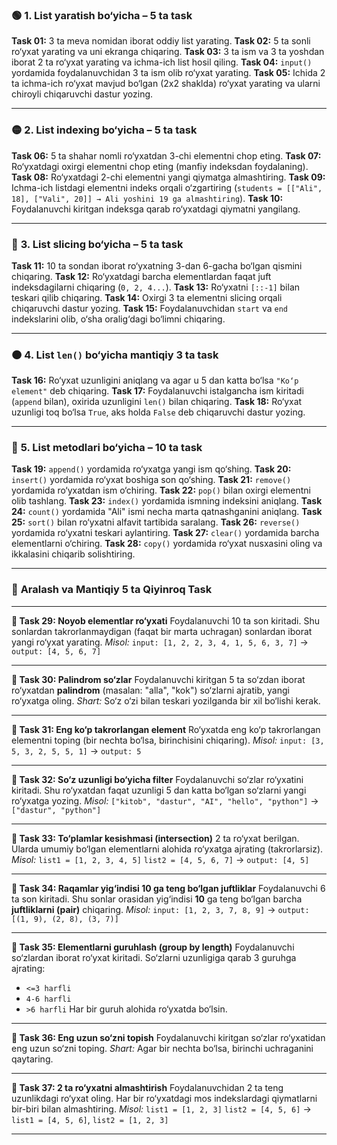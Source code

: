 ### 🟢 **1. List yaratish bo‘yicha – 5 ta task**

**Task 01:** 3 ta meva nomidan iborat oddiy list yarating.
**Task 02:** 5 ta sonli ro‘yxat yarating va uni ekranga chiqaring.
**Task 03:** 3 ta ism va 3 ta yoshdan iborat 2 ta ro‘yxat yarating va ichma-ich list hosil qiling.
**Task 04:** `input()` yordamida foydalanuvchidan 3 ta ism olib ro‘yxat yarating.
**Task 05:** Ichida 2 ta ichma-ich ro‘yxat mavjud bo‘lgan (2x2 shaklda) ro‘yxat yarating va ularni chiroyli chiqaruvchi dastur yozing.

---

### 🟡 **2. List indexing bo‘yicha – 5 ta task**

**Task 06:** 5 ta shahar nomli ro‘yxatdan 3-chi elementni chop eting.
**Task 07:** Ro‘yxatdagi oxirgi elementni chop eting (manfiy indeksdan foydalaning).
**Task 08:** Ro‘yxatdagi 2-chi elementni yangi qiymatga almashtiring.
**Task 09:** Ichma-ich listdagi elementni indeks orqali o‘zgartiring (`students = [["Ali", 18], ["Vali", 20]] → Ali yoshini 19 ga almashtiring`).
**Task 10:** Foydalanuvchi kiritgan indeksga qarab ro‘yxatdagi qiymatni yangilang.

---

### 🔵 **3. List slicing bo‘yicha – 5 ta task**

**Task 11:** 10 ta sondan iborat ro‘yxatning 3-dan 6-gacha bo‘lgan qismini chiqaring.
**Task 12:** Ro‘yxatdagi barcha elementlardan faqat juft indeksdagilarni chiqaring (`0, 2, 4...`).
**Task 13:** Ro‘yxatni `[::-1]` bilan teskari qilib chiqaring.
**Task 14:** Oxirgi 3 ta elementni slicing orqali chiqaruvchi dastur yozing.
**Task 15:** Foydalanuvchidan `start` va `end` indekslarini olib, o‘sha oralig‘dagi bo‘limni chiqaring.

---

### 🟠 **4. List `len()` bo‘yicha mantiqiy 3 ta task**

**Task 16:** Ro‘yxat uzunligini aniqlang va agar u 5 dan katta bo‘lsa `"Ko‘p element"` deb chiqaring.
**Task 17:** Foydalanuvchi istalgancha ism kiritadi (`append` bilan), oxirida uzunligini `len()` bilan chiqaring.
**Task 18:** Ro‘yxat uzunligi toq bo‘lsa `True`, aks holda `False` deb chiqaruvchi dastur yozing.

---

### 🔴 **5. List metodlari bo‘yicha – 10 ta task**

**Task 19:** `append()` yordamida ro‘yxatga yangi ism qo‘shing.
**Task 20:** `insert()` yordamida ro‘yxat boshiga son qo‘shing.
**Task 21:** `remove()` yordamida ro‘yxatdan ism o‘chiring.
**Task 22:** `pop()` bilan oxirgi elementni olib tashlang.
**Task 23:** `index()` yordamida ismning indeksini aniqlang.
**Task 24:** `count()` yordamida "Ali" ismi necha marta qatnashganini aniqlang.
**Task 25:** `sort()` bilan ro‘yxatni alfavit tartibida saralang.
**Task 26:** `reverse()` yordamida ro‘yxatni teskari aylantiring.
**Task 27:** `clear()` yordamida barcha elementlarni o‘chiring.
**Task 28:** `copy()` yordamida ro‘yxat nusxasini oling va ikkalasini chiqarib solishtiring.

---

### 🧠 **Aralash va Mantiqiy 5 ta Qiyinroq Task**

---

**🔷 Task 29: Noyob elementlar ro‘yxati**
Foydalanuvchi 10 ta son kiritadi. Shu sonlardan takrorlanmaydigan (faqat bir marta uchragan) sonlardan iborat yangi ro‘yxat yarating.
*Misol:* `input: [1, 2, 2, 3, 4, 1, 5, 6, 3, 7]` → `output: [4, 5, 6, 7]`

---

**🔷 Task 30: Palindrom so‘zlar**
Foydalanuvchi kiritgan 5 ta so‘zdan iborat ro‘yxatdan **palindrom** (masalan: "alla", "kok") so‘zlarni ajratib, yangi ro‘yxatga oling.
*Shart:* So‘z o‘zi bilan teskari yozilganda bir xil bo‘lishi kerak.

---

**🔷 Task 31: Eng ko‘p takrorlangan element**
Ro‘yxatda eng ko‘p takrorlangan elementni toping (bir nechta bo‘lsa, birinchisini chiqaring).
*Misol:* `input: [3, 5, 3, 2, 5, 5, 1]` → `output: 5`

---

**🔷 Task 32: So‘z uzunligi bo‘yicha filter**
Foydalanuvchi so‘zlar ro‘yxatini kiritadi. Shu ro‘yxatdan faqat uzunligi 5 dan katta bo‘lgan so‘zlarni yangi ro‘yxatga yozing.
*Misol:* `["kitob", "dastur", "AI", "hello", "python"]` → `["dastur", "python"]`

---

**🔷 Task 33: To‘plamlar kesishmasi (intersection)**
2 ta ro‘yxat berilgan. Ularda umumiy bo‘lgan elementlarni alohida ro‘yxatga ajrating (takrorlarsiz).
*Misol:*
`list1 = [1, 2, 3, 4, 5]`
`list2 = [4, 5, 6, 7]`
→ `output: [4, 5]`

---

**🔷 Task 34: Raqamlar yig‘indisi 10 ga teng bo‘lgan juftliklar**
Foydalanuvchi 6 ta son kiritadi. Shu sonlar orasidan yig‘indisi **10** ga teng bo‘lgan barcha **juftliklarni (pair)** chiqaring.
*Misol:* `input: [1, 2, 3, 7, 8, 9]` → `output: [(1, 9), (2, 8), (3, 7)]`

---

**🔷 Task 35: Elementlarni guruhlash (group by length)**
Foydalanuvchi so‘zlardan iborat ro‘yxat kiritadi. So‘zlarni uzunligiga qarab 3 guruhga ajrating:

* `<=3 harfli`
* `4-6 harfli`
* `>6 harfli`
  Har bir guruh alohida ro‘yxatda bo‘lsin.

---

**🔷 Task 36: Eng uzun so‘zni topish**
Foydalanuvchi kiritgan so‘zlar ro‘yxatidan eng uzun so‘zni toping.
*Shart:* Agar bir nechta bo‘lsa, birinchi uchraganini qaytaring.

---

**🔷 Task 37: 2 ta ro‘yxatni almashtirish**
Foydalanuvchidan 2 ta teng uzunlikdagi ro‘yxat oling. Har bir ro‘yxatdagi mos indekslardagi qiymatlarni bir-biri bilan almashtiring.
*Misol:*
`list1 = [1, 2, 3]`
`list2 = [4, 5, 6]`
→ `list1 = [4, 5, 6]`, `list2 = [1, 2, 3]`

---
